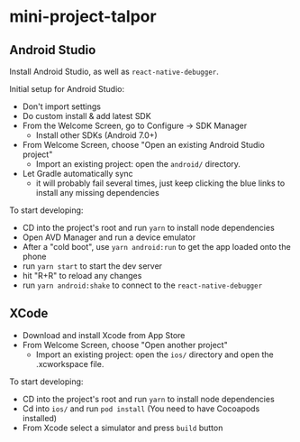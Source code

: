 # mini-project-talpor

## Android Studio ##

Install Android Studio, as well as `react-native-debugger`. 

Initial setup for Android Studio:

* Don't import settings
* Do custom install & add latest SDK
* From the Welcome Screen, go to Configure -> SDK Manager
    * Install other SDKs (Android 7.0+)
* From Welcome Screen, choose "Open an existing Android Studio project"
    * Import an existing project: open the `android/` directory.
* Let Gradle automatically sync
  * it will probably fail several times, just keep clicking the blue links to install any missing dependencies

To start developing:
* CD into the project's root and run `yarn` to install node dependencies
* Open AVD Manager and run a device emulator
* After a "cold boot", use `yarn android:run` to get the app loaded onto the phone
* run `yarn start` to start the dev server
* hit "R+R" to reload any changes
* run `yarn android:shake` to connect to the `react-native-debugger`

## XCode ##

* Download and install Xcode from App Store
* From Welcome Screen, choose "Open another project"
    * Import an existing project: open the `ios/` directory and open the .xcworkspace file.

To start developing:
* CD into the project's root and run `yarn` to install node dependencies
* Cd into `ios/` and run `pod install` (You need to have Cocoapods installed)
* From Xcode select a simulator and press `build` button
